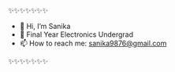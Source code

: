 ✨✨✨✨✨✨✨
- 👋 Hi, I’m Sanika
- 🌱 Final Year Electronics Undergrad
- 📫 How to reach me: sanika9876@gmail.com

✨✨✨✨✨✨✨
